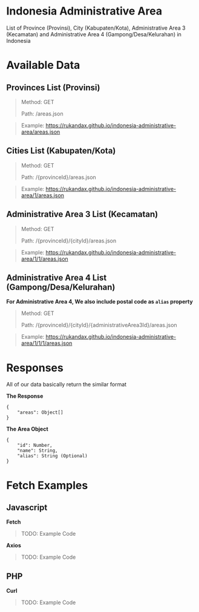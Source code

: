 # Indonesia Administrative Area

List of Province (Provinsi), City (Kabupaten/Kota), Administrative Area 3 (Kecamatan) and Administrative Area 4 (Gampong/Desa/Kelurahan) in Indonesia

# Available Data

## Provinces List (Provinsi)

> Method: GET
>
> Path: /areas.json

> Example: https://rukandax.github.io/indonesia-administrative-area/areas.json

## Cities List (Kabupaten/Kota)

> Method: GET
>
> Path: /{provinceId}/areas.json

> Example: https://rukandax.github.io/indonesia-administrative-area/1/areas.json

## Administrative Area 3 List (Kecamatan)

> Method: GET
>
> Path: /{provinceId}/{cityId}/areas.json

> Example: https://rukandax.github.io/indonesia-administrative-area/1/1/areas.json

## Administrative Area 4 List (Gampong/Desa/Kelurahan)

**For Administrative Area 4, We also include postal code as `alias` property**

> Method: GET
>
> Path: /{provinceId}/{cityId}/{administrativeArea3Id}/areas.json

> Example: https://rukandax.github.io/indonesia-administrative-area/1/1/1/areas.json

# Responses

All of our data basically return the similar format

**The Response**

```
{
    "areas": Object[]
}
```

**The Area Object**

```
{
    "id": Number,
    "name": String,
    "alias": String (Optional)
}
```

# Fetch Examples

## Javascript

**Fetch**

> TODO: Example Code

**Axios**

> TODO: Example Code

## PHP

**Curl**

> TODO: Example Code